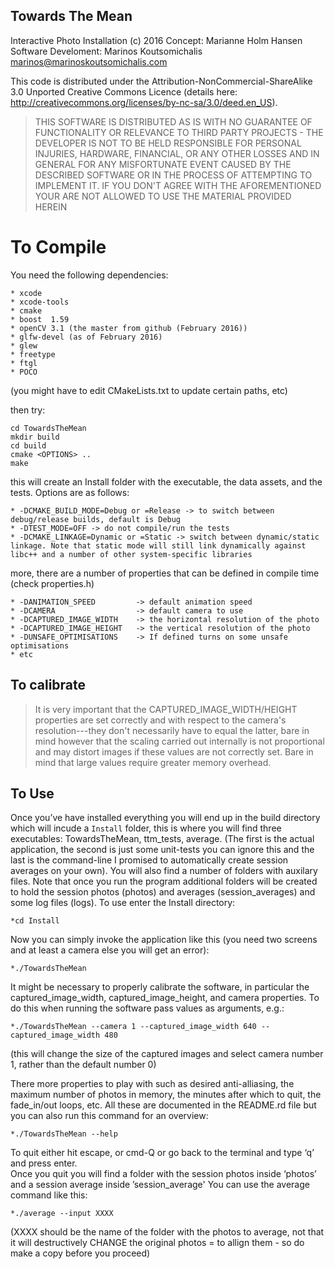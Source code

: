 ## Towards The Mean ##

Interactive Photo Installation (c) 2016
Concept: Marianne Holm Hansen
Software Develoment: Marinos Koutsomichalis <marinos@marinoskoutsomichalis.com>

This code is distributed under the Attribution-NonCommercial-ShareAlike 3.0 Unported Creative Commons Licence (details here: http://creativecommons.org/licenses/by-nc-sa/3.0/deed.en_US).

> THIS SOFTWARE IS DISTRIBUTED AS IS WITH NO GUARANTEE OF FUNCTIONALITY OR RELEVANCE TO THIRD PARTY PROJECTS - THE DEVELOPER IS NOT TO BE HELD RESPONSIBLE FOR PERSONAL INJURIES, HARDWARE, FINANCIAL, OR ANY OTHER LOSSES AND IN GENERAL FOR ANY MISFORTUNATE EVENT CAUSED BY THE DESCRIBED SOFTWARE OR IN THE PROCESS OF ATTEMPTING TO IMPLEMENT IT. IF YOU DON'T AGREE WITH THE AFOREMENTIONED YOUR ARE NOT ALLOWED TO USE THE MATERIAL PROVIDED HEREIN

# To Compile #

You need the following dependencies:

    * xcode
    * xcode-tools
    * cmake
    * boost  1.59
    * openCV 3.1 (the master from github (February 2016))
    * glfw-devel (as of February 2016)
    * glew
	* freetype
	* ftgl
	* POCO
	
(you might have to edit CMakeLists.txt to update certain paths, etc)

then try:

	cd TowardsTheMean
	mkdir build
	cd build
	cmake <OPTIONS> ..
	make

this will create an Install folder with the executable, the data assets, and the tests. Options are as follows:

    * -DCMAKE_BUILD_MODE=Debug or =Release -> to switch between debug/release builds, default is Debug
    * -DTEST_MODE=OFF -> do not compile/run the tests
	* -DCMAKE_LINKAGE=Dynamic or =Static -> switch between dynamic/static linkage. Note that static mode will still link dynamically against libc++ and a number of other system-specific libraries

more, there are a number of properties that can be defined in compile time (check properties.h)

	* -DANIMATION_SPEED			-> default animation speed
	* -DCAMERA	                -> default camera to use
	* -DCAPTURED_IMAGE_WIDTH    -> the horizontal resolution of the photo 
	* -DCAPTURED_IMAGE_HEIGHT   -> the vertical resolution of the photo 
	* -DUNSAFE_OPTIMISATIONS    -> If defined turns on some unsafe optimisations
	* etc
	
## To calibrate ##

> It is very important that the CAPTURED_IMAGE_WIDTH/HEIGHT properties are set correctly and with respect to the camera's resolution---they don't necessarily have to equal the latter, bare in mind however that the scaling carried out internally is not proportional and may distort images if these values are not correctly set. Bare in mind that large values require greater memory overhead. 

## To Use ##

Once you’ve have installed everything you will end up in the build directory which will incude a `Install` folder, this is where you will find three executables: TowardsTheMean, ttm_tests, average. (The first is the actual application, the second is just some unit-tests you can ignore this and the last is the command-line I promised to automatically create session averages on your own). You will also find a number of folders with auxilary files. Note that once you run the program additional folders will be created to hold the session photos (photos) and averages (session_averages) and some log files (logs).
To use enter the Install directory: 

	*cd Install
	
Now you can simply invoke the application like this (you need two screens and at least a camera else you will get an error):

	*./TowardsTheMean
	
It might be necessary to properly calibrate the software, in particular the captured_image_width, captured_image_height, and camera properties. To do this when running the software pass values as arguments, e.g.:

	*./TowardsTheMean --camera 1 --captured_image_width 640 --captured_image_width 480 

(this will change the size of the captured images and select camera number 1, rather than the default number 0)

There more properties to play with such as desired anti-alliasing, the maximum number of photos in memory, the minutes after which to quit, the fade_in/out loops, etc. All these are documented in the README.rd file but you can also run this command for an overview: 

	*./TowardsTheMean --help
	
To quit either hit escape, or cmd-Q or go back to the terminal and type ‘q’ and press enter.  
Once you quit you will find a folder with the session photos inside ‘photos’ and a session average inside ’session_average'
You can use the average command like this:

	*./average --input XXXX
	
(XXXX should be the name of the folder with the photos to average, not that it will destructively CHANGE the original photos = to allign them - so do make a copy before you proceed)
